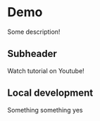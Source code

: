 # Demo

 Some description!

## Subheader
 Watch tutorial on Youtube!

## Local development

Something something
yes
